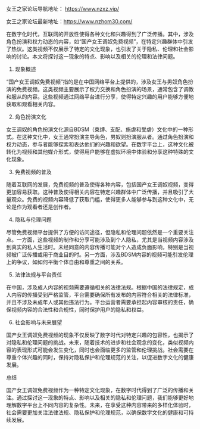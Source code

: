 女王之家论坛导航地址： https://www.nzxz.vip/

女王之家论坛最新地址：https://www.nzhom30.com/

在数字化时代，互联网的开放性使得各种文化和兴趣得到了广泛传播。其中，涉及角色扮演和权力动态的内容，如“国产女王调奴免费视频”，在特定兴趣群体中引发了热议。这类视频不仅展示了特定的文化现象，也引发了关于隐私、伦理和社会影响的讨论。本文将探讨这一现象的特点、影响以及相关的伦理和法律问题。

1. 现象概述

“国产女王调奴免费视频”指的是在中国网络平台上提供的，涉及女王与男奴角色扮演的免费视频。这类视频主要展示了权力交换和角色扮演的场景，通常包含了调教和服从的内容。这些视频通过网络平台进行分享，使得特定兴趣的用户能够方便地获取和观看相关内容。

2. 角色扮演文化

女王调奴的角色扮演文化源自BDSM（束缚、支配、施虐和受虐）文化中的一种形式。在这种文化中，女王通常扮演主导角色，男奴则扮演服从者。通过角色扮演和权力动态，参与者能够探索和表达他们的兴趣和欲望。在数字平台上，这种文化被转化为视频和其他媒介形式，使得用户能够在虚拟环境中体验和分享这种特殊的文化现象。

3. 免费视频的普及

随着互联网的发展，免费视频的普及使得各种内容，包括国产女王调奴视频，变得更加容易获取。这种普及使得相关内容在特定兴趣群体中广泛传播，并且吸引了大量观众。免费的视频内容降低了获取门槛，使得更多人能够参与到这种文化中，无论是作为观看者还是创作者。

4. 隐私与伦理问题

尽管免费视频平台提供了方便的访问途径，但隐私和伦理问题依然是一个重要关注点。一方面，这些视频的制作和分享可能涉及到个人隐私，尤其是当视频内容涉及到真实的私人生活时。未经同意的内容传播可能对个人造成负面影响，特别是当视频被广泛传播或用于商业目的时。另一方面，涉及BDSM内容的视频可能引发伦理上的争议，如如何平衡个体自由和尊重之间的关系。

5. 法律法规与平台责任

在中国，涉及成人内容的视频需要遵循相关的法律法规。根据中国的法律规定，成人内容的传播受到严格监管，平台需要确保所有发布的内容符合相关的法律标准，并且不涉及未成年人或其他违法行为。平台运营者需要承担起内容审核的责任，确保视频内容的合法性和合规性，同时保护用户的隐私和权益。

6. 社会影响与未来展望

国产女王调奴免费视频的现象不仅反映了数字时代对特定兴趣的包容性，也揭示了对隐私和伦理问题的挑战。未来，随着技术的进步和社会观念的变化，类似视频内容的表现形式可能会发生变化，同时也会面临更多的监管和伦理挑战。社会需要在尊重个体兴趣的同时，保持对隐私保护和伦理规范的关注，以促进数字文化的健康发展。

总结

国产女王调奴免费视频作为一种特定文化现象，在数字时代得到了广泛的传播和关注。通过探讨这一现象的特点、影响以及相关的隐私和伦理问题，我们能够更好地理解数字平台上不同内容的复杂性。未来，在享受这种内容带来的多样化体验时，社会需要更加关注法律法规、隐私保护和伦理规范，以确保数字文化的健康和可持续发展。
